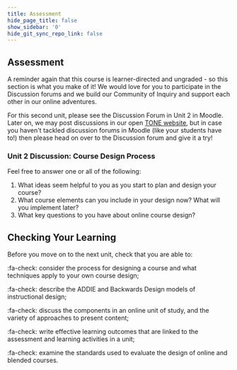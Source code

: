 ```yaml
---
title: Assessment
hide_page_title: false
show_sidebar: '0'
hide_git_sync_repo_link: false
---
```

## Assessment

A reminder again that this course is learner-directed and ungraded - so this section is what you make of it!
We would love for you to participate in the Discussion forums and we build our Community of Inquiry and support each other in our online adventures.

For this second unit, please see the Discussion Forum in Unit 2 in Moodle.  Later on, we may post discussions in our open [TONE website](http://multi-access.twu.ca/tone/april-2020/overview), but in case you haven't tackled discussion forums in Moodle (like your students have to!) then please head on over to the Discussion forum and give it a try!


### Unit 2 Discussion: Course Design Process
Feel free to answer one or all of the following:
1. What ideas seem helpful to you as you start to plan and design your course?
2. What course elements can you include in your design now?  What will you implement later?
3. What key questions to you have about online course design?



## Checking Your Learning

Before you move on to the next unit, check that you are able to:  

:fa-check: consider the process for designing a course and what techniques apply to your own course design;

:fa-check: describe the ADDIE and Backwards Design models of instructional design;

:fa-check: discuss the components in an online unit of study, and the variety of approaches to present content;

:fa-check: write effective learning outcomes that are linked to the assessment and learning activities in a unit;

:fa-check: examine the standards used to evaluate the design of online and blended courses.
